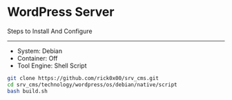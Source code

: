# WordPress Server

Steps to Install And Configure

---

- System: Debian
- Container: Off
- Tool Engine: Shell Script

```bash
git clone https://github.com/rick0x00/srv_cms.git
cd srv_cms/technology/wordpress/os/debian/native/script
bash build.sh
```
